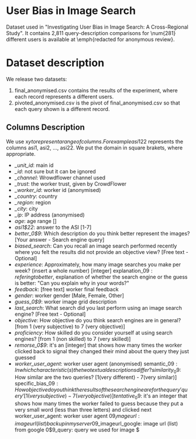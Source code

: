 # User Bias in Image Search
Dataset used in  "Investigating User Bias in Image Search: A Cross-Regional Study". It contains 2,811 query-description comparisons for \num{281} different users is available at \emph{redacted for anonymous review}.
# Dataset description
We release two datasets:

1. final_anonymised.csv contains the results of the experiment, where each record represents a different users.
2. pivoted_anonymised.csv is the pivot of final_anonymised.csv so that each query shown is a different record.

## Columns Description
We use x$y to represent a range of columns. For example asi1$22 represents the columns asi1, asi2, ..., asi22.
We put the domain in square brakets, where appropriate.

- *_unit_id*: main id
- *_id*: not sure but it can be ignored
- *_channel*: Wrowdflower channel used
- *_trust*: the worker trust, given by CrowdFlower
- *_worker_id*: worker id (anonymised)
- *_country*: country
- *_region*: region
- *_city*: city
- *_ip*: IP address (anonymised)
- *age*: age range []
- *asi1$22*: answer to the ASI [1-7]
- *better_0$9*: Which description do you think better represent the images? [Your answer - Search engine query]
- *biased_search*: Can you recall an image search performed recently where you felt the results did not provide an objective view? [Free text - Optional]
- *experience*: Approximately, how many image searches you make per week? (insert a whole number) [integer]
explanation_0$9: refering to better$, explanation of whether the search engine or the guess is better: "Can you explain why in your words?"
- *feedback*: [free text] worker final feedback
- *gender*: worker gender [Male, Female, Other]
- *guess_0$9*: worker image grid description
- *last_search*:  What search did you last perform using an image search engine? [Free text - Optional]
- *objective*: How objective do you think search engines are in general? [from 1 (very subjective) to 7 (very objective)]
- *proficiency*: How skilled  do you consider yourself at using search engines? [from 1 (non skilled) to 7 (very skilled)]
- *remorse_0$9*: it's an [integer] that shows how many times the worker clicked back to signal they changed their mind about the query they just guessed
- *worker_user_agent*: worker user agent (anonymised)
semantic_0$9: In which characteristic(s) the two textual descriptions differ?
similarity_0$9: How similar are the two queries? [1(very different) - 7(very similar)]
specific_bias_0$9: How objective do you think the results of the search engine are for the query '{{query}}' [1(very subjective)-7(very objective)]
tentative_0$9: it's an integer that shows how many times the worker failed to guess because they put a very small word (less than three letters) and clicked next
worker_user_agent: worker user agent
0$9_imageurl: image url (list) backup in my server
0$9_imageurl_google: image url (list) from google
0$9_query: query we used for image $
